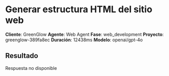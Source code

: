 # Generar estructura HTML del sitio web

**Cliente**: GreenGlow
**Agente**: Web Agent
**Fase**: web_development
**Proyecto**: greenglow-389fa8ec
**Duración**: 12438ms
**Modelo**: openai/gpt-4o

## Resultado

Respuesta no disponible
